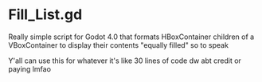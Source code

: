 # Fill_List.gd
Really simple script for Godot 4.0 that formats HBoxContainer children of a VBoxContainer to display their contents "equally filled" so to speak


Y'all can use this for whatever it's like 30 lines of code dw abt credit or paying lmfao
